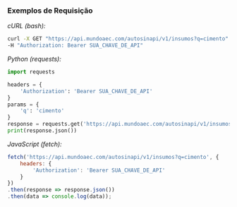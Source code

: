 ### Exemplos de Requisição

*cURL (bash):*

```bash
curl -X GET "https://api.mundoaec.com/autosinapi/v1/insumos?q=cimento" \
-H "Authorization: Bearer SUA_CHAVE_DE_API"
```

*Python (requests):*

```python
import requests

headers = {
    'Authorization': 'Bearer SUA_CHAVE_DE_API'
}
params = {
    'q': 'cimento'
}
response = requests.get('https://api.mundoaec.com/autosinapi/v1/insumos', headers=headers, params=params)
print(response.json())
```

*JavaScript (fetch):*

```javascript
fetch('https://api.mundoaec.com/autosinapi/v1/insumos?q=cimento', {
    headers: {
        'Authorization': 'Bearer SUA_CHAVE_DE_API'
    }
})
.then(response => response.json())
.then(data => console.log(data));
```
